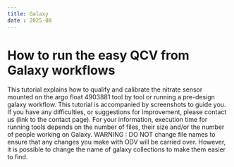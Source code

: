 ```yaml
---
title: Galaxy
date : 2025-08
---
```


# How to run the easy QCV from Galaxy workflows

This tutorial explains how to qualify and calibrate the nitrate sensor mounted on the argo float 4903881 tool by tool or running a pre-design galaxy workflow. This tutorial is accompanied by screenshots to guide you. If you have any difficulties, or suggestions for improvement, please contact us (link to the contact page). For your information, execution time for running tools depends on the number of files, their size and/or the number of people working on Galaxy.
WARNING : DO NOT change file names to ensure that any changes you make with ODV will be carried over. However, it is possible to change the name of galaxy collections to make them easier to find.
